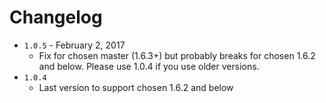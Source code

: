 # Changelog

* `1.0.5` - February 2, 2017
  - Fix for chosen master (1.6.3+) but probably breaks for chosen 1.6.2 and below. Please use 1.0.4 if you use older versions.
* `1.0.4`
  - Last version to support chosen 1.6.2 and below
